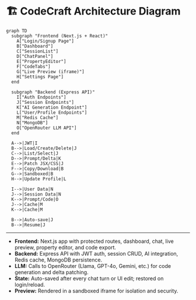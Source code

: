 # 🏗️ CodeCraft Architecture Diagram

```mermaid
graph TD
  subgraph "Frontend (Next.js + React)"
    A["Login/Signup Page"]
    B["Dashboard"]
    C["SessionList"]
    D["ChatPanel"]
    E["PropertyEditor"]
    F["CodeTabs"]
    G["Live Preview (iframe)"]
    H["Settings Page"]
  end

  subgraph "Backend (Express API)"
    I["Auth Endpoints"]
    J["Session Endpoints"]
    K["AI Generation Endpoint"]
    L["User/Profile Endpoints"]
    M["Redis Cache"]
    N["MongoDB"]
    O["OpenRouter LLM API"]
  end

  A-->|JWT|I
  B-->|Load/Create/Delete|J
  C-->|List/Select|J
  D-->|Prompt/Delta|K
  E-->|Patch JSX/CSS|J
  F-->|Copy/Download|B
  G-->|Sandboxed|B
  H-->|Update Profile|L

  I-->|User Data|N
  J-->|Session Data|N
  K-->|Prompt/Code|O
  J-->|Cache|M
  K-->|Cache|M

  B-->|Auto-save|J
  B-->|Resume|J
```

---

- **Frontend:** Next.js app with protected routes, dashboard, chat, live preview, property editor, and code export.
- **Backend:** Express API with JWT auth, session CRUD, AI integration, Redis cache, MongoDB persistence.
- **LLM:** Calls to OpenRouter (Llama, GPT-4o, Gemini, etc.) for code generation and delta patching.
- **State:** Auto-saved after every chat turn or UI edit; restored on login/reload.
- **Preview:** Rendered in a sandboxed iframe for isolation and security.

